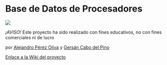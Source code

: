 # Base de Datos de Procesadores 
![](https://github.com/Alejandro1901/ProcesadoresDB/blob/main/images/Procesadores_Intel.jpg)

*¡AVISO!* Este proyecto ha sido realizado con fines educativos, no con fines comerciales ni de lucro

por [Alejandro Pérez Oliva](https://github.com/Alejandro1901) y [Gersán Cabo del Pino](https://github.com/GersanCabo)

[Enlace a la Wiki del proyecto](https://github.com/Alejandro1901/ProcesadoresDB/wiki)
